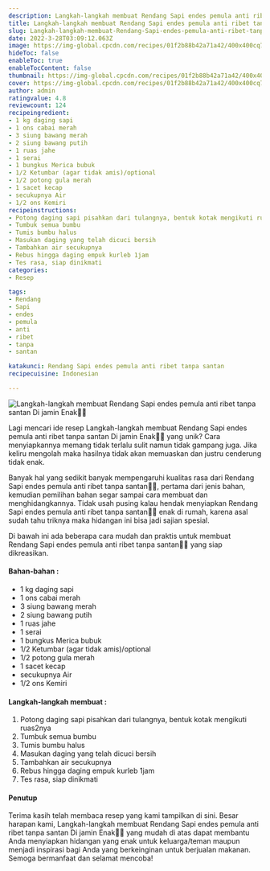 ```yaml
---
description: Langkah-langkah membuat Rendang Sapi endes pemula anti ribet tanpa santan Di jamin Enak"
title: Langkah-langkah membuat Rendang Sapi endes pemula anti ribet tanpa santan Di jamin Enak
slug: Langkah-langkah-membuat-Rendang-Sapi-endes-pemula-anti-ribet-tanpa-santan-Di-jamin-Enak
date: 2022-3-28T03:09:12.063Z
image: https://img-global.cpcdn.com/recipes/01f2b88b42a71a42/400x400cq70/photo.jpg
hideToc: false
enableToc: true
enableTocContent: false
thumbnail: https://img-global.cpcdn.com/recipes/01f2b88b42a71a42/400x400cq70/photo.jpg
cover: https://img-global.cpcdn.com/recipes/01f2b88b42a71a42/400x400cq70/photo.jpg
author: admin
ratingvalue: 4.8
reviewcount: 124
recipeingredient:
- 1 kg daging sapi
- 1 ons cabai merah
- 3 siung bawang merah
- 2 siung bawang putih
- 1 ruas jahe
- 1 serai
- 1 bungkus Merica bubuk
- 1/2 Ketumbar (agar tidak amis)/optional
- 1/2 potong gula merah
- 1 sacet kecap
- secukupnya Air
- 1/2 ons Kemiri
recipeinstructions:
- Potong daging sapi pisahkan dari tulangnya, bentuk kotak mengikuti ruas2nya
- Tumbuk semua bumbu
- Tumis bumbu halus
- Masukan daging yang telah dicuci bersih
- Tambahkan air secukupnya
- Rebus hingga daging empuk kurleb 1jam
- Tes rasa, siap dinikmati
categories:
- Resep

tags:
- Rendang
- Sapi
- endes
- pemula
- anti
- ribet
- tanpa
- santan

katakunci: Rendang Sapi endes pemula anti ribet tanpa santan
recipecuisine: Indonesian

---
```


![Langkah-langkah membuat Rendang Sapi endes pemula anti ribet tanpa santan Di jamin Enak👩‍🍳](https://img-global.cpcdn.com/recipes/01f2b88b42a71a42/400x400cq70/photo.jpg)

Lagi mencari ide resep Langkah-langkah membuat Rendang Sapi endes pemula anti ribet tanpa santan Di jamin Enak👩‍🍳 yang unik? Cara menyiapkannya memang tidak terlalu sulit namun tidak gampang juga. Jika keliru mengolah maka hasilnya tidak akan memuaskan dan justru cenderung tidak enak.

Banyak hal yang sedikit banyak mempengaruhi kualitas rasa dari Rendang Sapi endes pemula anti ribet tanpa santan👩‍🍳, pertama dari jenis bahan, kemudian pemilihan bahan segar sampai cara membuat dan menghidangkannya. Tidak usah pusing kalau hendak menyiapkan Rendang Sapi endes pemula anti ribet tanpa santan👩‍🍳 enak di rumah, karena asal sudah tahu triknya maka hidangan ini bisa jadi sajian spesial.

Di bawah ini ada beberapa cara mudah dan praktis untuk membuat Rendang Sapi endes pemula anti ribet tanpa santan👩‍🍳 yang siap dikreasikan.

<!--inarticleads1-->

#### Bahan-bahan :

- 1 kg daging sapi
- 1 ons cabai merah
- 3 siung bawang merah
- 2 siung bawang putih
- 1 ruas jahe
- 1 serai
- 1 bungkus Merica bubuk
- 1/2 Ketumbar (agar tidak amis)/optional
- 1/2 potong gula merah
- 1 sacet kecap
- secukupnya Air
- 1/2 ons Kemiri

<!--inarticleads2-->

#### Langkah-langkah membuat :

1. Potong daging sapi pisahkan dari tulangnya, bentuk kotak mengikuti ruas2nya
1. Tumbuk semua bumbu
1. Tumis bumbu halus
1. Masukan daging yang telah dicuci bersih
1. Tambahkan air secukupnya
1. Rebus hingga daging empuk kurleb 1jam
1. Tes rasa, siap dinikmati

#### Penutup

Terima kasih telah membaca resep yang kami tampilkan di sini. Besar harapan kami, Langkah-langkah membuat Rendang Sapi endes pemula anti ribet tanpa santan Di jamin Enak👩‍🍳 yang mudah di atas dapat membantu Anda menyiapkan hidangan yang enak untuk keluarga/teman maupun menjadi inspirasi bagi Anda yang berkeinginan untuk berjualan makanan. Semoga bermanfaat dan selamat mencoba!